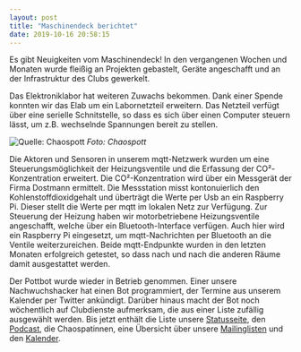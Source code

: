 ```yaml
---
layout: post
title: "Maschinendeck berichtet"
date: 2019-10-16 20:58:15
---
```

Es gibt Neuigkeiten vom Maschinendeck! In den vergangenen Wochen und Monaten wurde fleißig an Projekten gebastelt, Geräte angeschafft und an der Infrastruktur des Clubs gewerkelt.

Das Elektroniklabor hat weiteren Zuwachs bekommen. Dank einer Spende konnten wir das Elab um ein Labornetzteil erweitern. Das Netzteil verfügt über eine serielle Schnitstelle, so dass es sich über einen Computer steuern lässt, um z.B. wechselnde Spannungen bereit zu stellen. 

![Quelle: Chaospott](/media/209-10-16/labornetzteil.jpg)
*Foto: Chaospott*

Die Aktoren und Sensoren in unserem mqtt-Netzwerk wurden um eine Steuerungsmöglichkeit der Heizungsventile und die Erfassung der CO²-Konzentration erweitert. Die CO²-Konzentration wird über ein Messgerät der Firma Dostmann ermittelt. Die Messstation misst kontonuierlich den Kohlenstoffdioxidgehalt und überträgt die Werte per Usb an ein Raspberry Pi. Dieser stellt die Werte per mqtt im lokalen Netz zur Verfügung. Zur Steuerung der Heizung haben wir motorbetriebene Heizungsventile angeschafft, welche über ein Bluetooth-Interface verfügen. Auch hier wird ein Raspberry Pi eingesetzt, um mqtt-Nachrichten per Bluetooth an die Ventile weiterzureichen. Beide mqtt-Endpunkte wurden in den letzten Monaten erfolgreich getestet, so dass nach und nach die anderen Räume damit ausgestattet werden.

Der Pottbot wurde wieder in Betrieb genommen. Einer unsere Nachwuchshacker hat einen Bot programmiert, der Termine aus unserem Kalender per Twitter ankündigt. Darüber hinaus macht der Bot noch wöchentlich auf Clubdienste aufmerksam, die aus einer Liste zufällig ausgewählt werden. Bis jetzt enthält die Liste unsere [Statusseite](https://chaospott.de/status.html), den [Podcast](https://podcast.chaospott.de/), die Chaospatinnen, eine Übersicht über unsere [Mailinglisten](https://lists.chaospott.de/listinfo/discuss) und den [Kalender](https://chaospott.de/calendar.html). 